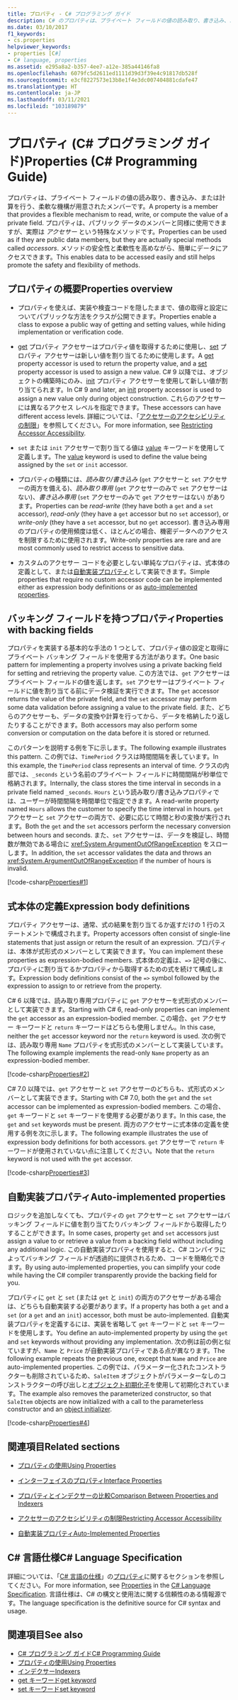 ```yaml
---
title: プロパティ - C# プログラミング ガイド
description: C# のプロパティは、プライベート フィールドの値の読み取り、書き込み、または計算を行うアクセサー メソッドを使用した、パブリック データのメンバーとしてのメンバーです。
ms.date: 03/10/2017
f1_keywords:
- cs.properties
helpviewer_keywords:
- properties [C#]
- C# language, properties
ms.assetid: e295a8a2-b357-4ee7-a12e-385a44146fa8
ms.openlocfilehash: 6079fc5d2611ed1111d39d3f39e4c91817db528f
ms.sourcegitcommit: e3cf8227573e13b8e1f4e3dc007404881cdafe47
ms.translationtype: HT
ms.contentlocale: ja-JP
ms.lasthandoff: 03/11/2021
ms.locfileid: "103189879"
---
```

# <a name="properties-c-programming-guide"></a><span data-ttu-id="55c33-103">プロパティ (C# プログラミング ガイド)</span><span class="sxs-lookup"><span data-stu-id="55c33-103">Properties (C# Programming Guide)</span></span>

<span data-ttu-id="55c33-104">プロパティは、プライベート フィールドの値の読み取り、書き込み、または計算を行う、柔軟な機構が用意されたメンバーです。</span><span class="sxs-lookup"><span data-stu-id="55c33-104">A property is a member that provides a flexible mechanism to read, write, or compute the value of a private field.</span></span> <span data-ttu-id="55c33-105">プロパティは、パブリック データのメンバーと同様に使用できますが、実際は *アクセサー* という特殊なメソッドです。</span><span class="sxs-lookup"><span data-stu-id="55c33-105">Properties can be used as if they are public data members, but they are actually special methods called *accessors*.</span></span> <span data-ttu-id="55c33-106">メソッドの安全性と柔軟性を高めながら、簡単にデータにアクセスできます。</span><span class="sxs-lookup"><span data-stu-id="55c33-106">This enables data to be accessed easily and still helps promote the safety and flexibility of methods.</span></span>  

## <a name="properties-overview"></a><span data-ttu-id="55c33-107">プロパティの概要</span><span class="sxs-lookup"><span data-stu-id="55c33-107">Properties overview</span></span>  
  
- <span data-ttu-id="55c33-108">プロパティを使えば、実装や検査コードを隠したままで、値の取得と設定についてパブリックな方法をクラスが公開できます。</span><span class="sxs-lookup"><span data-stu-id="55c33-108">Properties enable a class to expose a public way of getting and setting values, while hiding implementation or verification code.</span></span>  
  
- <span data-ttu-id="55c33-109">[get](../../language-reference/keywords/get.md) プロパティ アクセサーはプロパティ値を取得するために使用し、[set](../../language-reference/keywords/set.md) プロパティ アクセサーは新しい値を割り当てるために使用します。</span><span class="sxs-lookup"><span data-stu-id="55c33-109">A [get](../../language-reference/keywords/get.md) property accessor is used to return the property value, and a [set](../../language-reference/keywords/set.md) property accessor is used to assign a new value.</span></span> <span data-ttu-id="55c33-110">C# 9 以降では、オブジェクトの構築時にのみ、[init](../../language-reference/keywords/init.md) プロパティ アクセサーを使用して新しい値が割り当てられます。</span><span class="sxs-lookup"><span data-stu-id="55c33-110">In C# 9 and later, an [init](../../language-reference/keywords/init.md) property accessor is used to assign a new value only during object construction.</span></span> <span data-ttu-id="55c33-111">これらのアクセサーには異なるアクセス レベルを指定できます。</span><span class="sxs-lookup"><span data-stu-id="55c33-111">These accessors can have different access levels.</span></span> <span data-ttu-id="55c33-112">詳細については、「[アクセサーのアクセシビリティの制限](./restricting-accessor-accessibility.md)」を参照してください。</span><span class="sxs-lookup"><span data-stu-id="55c33-112">For more information, see [Restricting Accessor Accessibility](./restricting-accessor-accessibility.md).</span></span>  
  
- <span data-ttu-id="55c33-113">`set` または `init` アクセサーで割り当てる値は [value](../../language-reference/keywords/value.md) キーワードを使用して定義します。</span><span class="sxs-lookup"><span data-stu-id="55c33-113">The [value](../../language-reference/keywords/value.md) keyword is used to define the value being assigned by the `set` or `init` accessor.</span></span>  
- <span data-ttu-id="55c33-114">プロパティの種類には、*読み取り/書き込み* (`get` アクセサーと `set` アクセサーの両方を備える)、*読み取り専用* (`get` アクセサーのみで `set` アクセサーはない)、*書き込み専用* (`set` アクセサーのみで `get` アクセサーはない) があります。</span><span class="sxs-lookup"><span data-stu-id="55c33-114">Properties can be *read-write* (they have both a `get` and a `set` accessor), *read-only* (they have a `get` accessor but no `set` accessor), or *write-only* (they have a `set` accessor, but no `get` accessor).</span></span> <span data-ttu-id="55c33-115">書き込み専用のプロパティの使用頻度は低く、ほとんどの場合、機密データへのアクセスを制限するために使用されます。</span><span class="sxs-lookup"><span data-stu-id="55c33-115">Write-only properties are rare and are most commonly used to restrict access to sensitive data.</span></span>

- <span data-ttu-id="55c33-116">カスタムのアクセサー コードを必要としない単純なプロパティは、式本体の定義として、または[自動実装プロパティ](./auto-implemented-properties.md)として実装できます。</span><span class="sxs-lookup"><span data-stu-id="55c33-116">Simple properties that require no custom accessor code can be implemented either as expression body definitions or as [auto-implemented properties](./auto-implemented-properties.md).</span></span>

## <a name="properties-with-backing-fields"></a><span data-ttu-id="55c33-117">バッキング フィールドを持つプロパティ</span><span class="sxs-lookup"><span data-stu-id="55c33-117">Properties with backing fields</span></span>

<span data-ttu-id="55c33-118">プロパティを実装する基本的な手法の 1 つとして、プロパティ値の設定と取得にプライベート バッキング フィールドを使用する方法があります。</span><span class="sxs-lookup"><span data-stu-id="55c33-118">One basic pattern for implementing a property involves using a private backing field for setting and retrieving the property value.</span></span> <span data-ttu-id="55c33-119">この方法では、`get` アクセサーはプライベート フィールドの値を返します。`set` アクセサーはプライベート フィールドに値を割り当てる前にデータ検証を実行できます。</span><span class="sxs-lookup"><span data-stu-id="55c33-119">The `get` accessor returns the value of the private field, and the `set` accessor may perform some data validation before assigning a value to the private field.</span></span> <span data-ttu-id="55c33-120">また、どちらのアクセサーも、データの変換や計算を行ってから、データを格納したり返したりすることができます。</span><span class="sxs-lookup"><span data-stu-id="55c33-120">Both accessors may also perform some conversion or computation on the data before it is stored or returned.</span></span>

<span data-ttu-id="55c33-121">このパターンを説明する例を下に示します。</span><span class="sxs-lookup"><span data-stu-id="55c33-121">The following example illustrates this pattern.</span></span> <span data-ttu-id="55c33-122">この例では、`TimePeriod` クラスは時間間隔を表しています。</span><span class="sxs-lookup"><span data-stu-id="55c33-122">In this example, the `TimePeriod` class represents an interval of time.</span></span> <span data-ttu-id="55c33-123">クラスの内部では、`_seconds` という名前のプライベート フィールドに時間間隔が秒単位で格納されます。</span><span class="sxs-lookup"><span data-stu-id="55c33-123">Internally, the class stores the time interval in seconds in a private field named `_seconds`.</span></span> <span data-ttu-id="55c33-124">`Hours` という読み取り/書き込みプロパティでは、ユーザーが時間間隔を時間単位で指定できます。</span><span class="sxs-lookup"><span data-stu-id="55c33-124">A read-write property named `Hours` allows the customer to specify the time interval in hours.</span></span> <span data-ttu-id="55c33-125">`get` アクセサーと `set` アクセサーの両方で、必要に応じて時間と秒の変換が実行されます。</span><span class="sxs-lookup"><span data-stu-id="55c33-125">Both the `get` and the `set` accessors perform the necessary conversion between hours and seconds.</span></span> <span data-ttu-id="55c33-126">また、`set` アクセサーは、データを検証し、時間数が無効である場合に <xref:System.ArgumentOutOfRangeException> をスローします。</span><span class="sxs-lookup"><span data-stu-id="55c33-126">In addition, the `set` accessor validates the data and throws an <xref:System.ArgumentOutOfRangeException> if the number of hours is invalid.</span></span>

 [!code-csharp[Properties#1](../../../../samples/snippets/csharp/programming-guide/classes-and-structs/properties-1.cs)]  
  
## <a name="expression-body-definitions"></a><span data-ttu-id="55c33-127">式本体の定義</span><span class="sxs-lookup"><span data-stu-id="55c33-127">Expression body definitions</span></span>  

 <span data-ttu-id="55c33-128">プロパティ アクセサーは、通常、式の結果を割り当てるか返すだけの 1 行のステートメントで構成されます。</span><span class="sxs-lookup"><span data-stu-id="55c33-128">Property accessors often consist of single-line statements that just assign or return the result of an expression.</span></span> <span data-ttu-id="55c33-129">プロパティは、本体が式形式のメンバーとして実装できます。</span><span class="sxs-lookup"><span data-stu-id="55c33-129">You can implement these properties as expression-bodied members.</span></span> <span data-ttu-id="55c33-130">式本体の定義は、`=>` 記号の後に、プロパティに割り当てるかプロパティから取得するための式を続けて構成します。</span><span class="sxs-lookup"><span data-stu-id="55c33-130">Expression body definitions consist of the `=>` symbol followed by the expression to assign to or retrieve from the property.</span></span>

 <span data-ttu-id="55c33-131">C# 6 以降では、読み取り専用プロパティに `get` アクセサーを式形式のメンバーとして実装できます。</span><span class="sxs-lookup"><span data-stu-id="55c33-131">Starting with C# 6, read-only properties can implement the `get` accessor as an expression-bodied member.</span></span> <span data-ttu-id="55c33-132">この場合、`get` アクセサー キーワードと `return` キーワードはどちらも使用しません。</span><span class="sxs-lookup"><span data-stu-id="55c33-132">In this case, neither the `get` accessor keyword nor the `return` keyword is used.</span></span> <span data-ttu-id="55c33-133">次の例では、読み取り専用 `Name` プロパティを式形式のメンバーとして実装しています。</span><span class="sxs-lookup"><span data-stu-id="55c33-133">The following example implements the read-only `Name` property as an expression-bodied member.</span></span>

 [!code-csharp[Properties#2](../../../../samples/snippets/csharp/programming-guide/classes-and-structs/properties-2.cs)]  

 <span data-ttu-id="55c33-134">C# 7.0 以降では、`get` アクセサーと `set` アクセサーのどちらも、式形式のメンバーとして実装できます。</span><span class="sxs-lookup"><span data-stu-id="55c33-134">Starting with C# 7.0, both the `get` and the `set` accessor can be implemented as expression-bodied members.</span></span> <span data-ttu-id="55c33-135">この場合、`get` キーワードと `set` キーワードを使用する必要があります。</span><span class="sxs-lookup"><span data-stu-id="55c33-135">In this case, the `get` and `set` keywords must be present.</span></span> <span data-ttu-id="55c33-136">両方のアクセサーに式本体の定義を使用する例を次に示します。</span><span class="sxs-lookup"><span data-stu-id="55c33-136">The following example illustrates the use of expression body definitions for both accessors.</span></span> <span data-ttu-id="55c33-137">`get` アクセサーで `return` キーワードが使用されていない点に注意してください。</span><span class="sxs-lookup"><span data-stu-id="55c33-137">Note that the `return` keyword is not used with the `get` accessor.</span></span>

  [!code-csharp[Properties#3](../../../../samples/snippets/csharp/programming-guide/classes-and-structs/properties-3.cs)]  

## <a name="auto-implemented-properties"></a><span data-ttu-id="55c33-138">自動実装プロパティ</span><span class="sxs-lookup"><span data-stu-id="55c33-138">Auto-implemented properties</span></span>

<span data-ttu-id="55c33-139">ロジックを追加しなくても、プロパティの `get` アクセサーと `set` アクセサーはバッキング フィールドに値を割り当てたりバッキング フィールドから取得したりすることができます。</span><span class="sxs-lookup"><span data-stu-id="55c33-139">In some cases, property `get` and `set` accessors just assign a value to or retrieve a value from a backing field without including any additional logic.</span></span> <span data-ttu-id="55c33-140">この自動実装プロパティを使用すると、C# コンパイラによってバッキング フィールドが透過的に提供されるため、コードを簡略化できます。</span><span class="sxs-lookup"><span data-stu-id="55c33-140">By using auto-implemented properties, you can simplify your code while having the C# compiler transparently provide the backing field for you.</span></span>

<span data-ttu-id="55c33-141">プロパティに `get` と `set` (または `get` と `init`) の両方のアクセサーがある場合は、どちらも自動実装する必要があります。</span><span class="sxs-lookup"><span data-stu-id="55c33-141">If a property has both a `get` and a `set` (or a `get` and an `init`) accessor, both must be auto-implemented.</span></span> <span data-ttu-id="55c33-142">自動実装プロパティを定義するには、実装を省略して `get` キーワードと `set` キーワードを使用します。</span><span class="sxs-lookup"><span data-stu-id="55c33-142">You define an auto-implemented property by using the `get` and `set` keywords without providing any implementation.</span></span> <span data-ttu-id="55c33-143">次の例は前の例と似ていますが、`Name` と `Price` が自動実装プロパティである点が異なります。</span><span class="sxs-lookup"><span data-stu-id="55c33-143">The following example repeats the previous one, except that `Name` and `Price` are auto-implemented properties.</span></span> <span data-ttu-id="55c33-144">この例では、パラメーター化されたコンストラクターも削除されているため、`SaleItem` オブジェクトがパラメーターなしのコンストラクターの呼び出しと[オブジェクト初期化子](object-and-collection-initializers.md)を使用して初期化されています。</span><span class="sxs-lookup"><span data-stu-id="55c33-144">The example also removes the parameterized constructor, so that `SaleItem` objects are now initialized with a call to the parameterless constructor and an [object initializer](object-and-collection-initializers.md).</span></span>

  [!code-csharp[Properties#4](../../../../samples/snippets/csharp/programming-guide/classes-and-structs/properties-4.cs)]  

## <a name="related-sections"></a><span data-ttu-id="55c33-145">関連項目</span><span class="sxs-lookup"><span data-stu-id="55c33-145">Related sections</span></span>  
  
- [<span data-ttu-id="55c33-146">プロパティの使用</span><span class="sxs-lookup"><span data-stu-id="55c33-146">Using Properties</span></span>](./using-properties.md)  
  
- [<span data-ttu-id="55c33-147">インターフェイスのプロパティ</span><span class="sxs-lookup"><span data-stu-id="55c33-147">Interface Properties</span></span>](./interface-properties.md)  
  
- [<span data-ttu-id="55c33-148">プロパティとインデクサーの比較</span><span class="sxs-lookup"><span data-stu-id="55c33-148">Comparison Between Properties and Indexers</span></span>](../indexers/comparison-between-properties-and-indexers.md)  
  
- [<span data-ttu-id="55c33-149">アクセサーのアクセシビリティの制限</span><span class="sxs-lookup"><span data-stu-id="55c33-149">Restricting Accessor Accessibility</span></span>](./restricting-accessor-accessibility.md)  
  
- [<span data-ttu-id="55c33-150">自動実装プロパティ</span><span class="sxs-lookup"><span data-stu-id="55c33-150">Auto-Implemented Properties</span></span>](./auto-implemented-properties.md)  
  
## <a name="c-language-specification"></a><span data-ttu-id="55c33-151">C# 言語仕様</span><span class="sxs-lookup"><span data-stu-id="55c33-151">C# Language Specification</span></span>  

<span data-ttu-id="55c33-152">詳細については、「[C# 言語の仕様](/dotnet/csharp/language-reference/language-specification/introduction)」の[プロパティ](~/_csharplang/spec/classes.md#properties)に関するセクションを参照してください。</span><span class="sxs-lookup"><span data-stu-id="55c33-152">For more information, see [Properties](~/_csharplang/spec/classes.md#properties) in the [C# Language Specification](/dotnet/csharp/language-reference/language-specification/introduction).</span></span> <span data-ttu-id="55c33-153">言語仕様は、C# の構文と使用法に関する信頼性のある情報源です。</span><span class="sxs-lookup"><span data-stu-id="55c33-153">The language specification is the definitive source for C# syntax and usage.</span></span>
  
## <a name="see-also"></a><span data-ttu-id="55c33-154">関連項目</span><span class="sxs-lookup"><span data-stu-id="55c33-154">See also</span></span>

- [<span data-ttu-id="55c33-155">C# プログラミング ガイド</span><span class="sxs-lookup"><span data-stu-id="55c33-155">C# Programming Guide</span></span>](../index.md)
- [<span data-ttu-id="55c33-156">プロパティの使用</span><span class="sxs-lookup"><span data-stu-id="55c33-156">Using Properties</span></span>](./using-properties.md)
- [<span data-ttu-id="55c33-157">インデクサー</span><span class="sxs-lookup"><span data-stu-id="55c33-157">Indexers</span></span>](../indexers/index.md)
- [<span data-ttu-id="55c33-158">get キーワード</span><span class="sxs-lookup"><span data-stu-id="55c33-158">get keyword</span></span>](../../language-reference/keywords/get.md)
- [<span data-ttu-id="55c33-159">set キーワード</span><span class="sxs-lookup"><span data-stu-id="55c33-159">set keyword</span></span>](../../language-reference/keywords/set.md)

